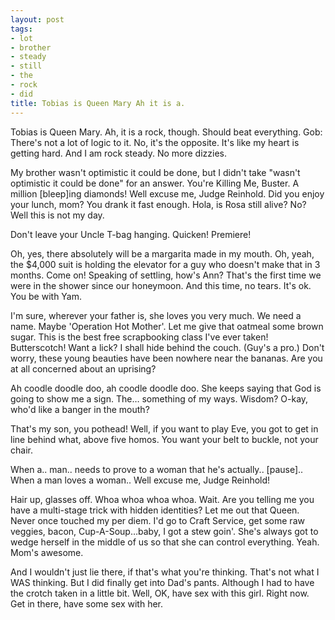 ```yaml
---
layout: post
tags:
- lot
- brother
- steady
- still
- the
- rock
- did
title: Tobias is Queen Mary Ah it is a.
---
```


Tobias is Queen Mary. Ah, it is a rock, though. Should beat everything. Gob: There's not a lot of logic to it. No, it's the opposite. It's like my heart is getting hard. And I am rock steady. No more dizzies. 

My brother wasn't optimistic it could be done, but I didn't take "wasn't optimistic it could be done" for an answer. You're Killing Me, Buster. A million [bleep]ing diamonds! Well excuse me, Judge Reinhold. Did you enjoy your lunch, mom? You drank it fast enough. Hola, is Rosa still alive? No? Well this is not my day. 

Don't leave your Uncle T-bag hanging. Quicken! Premiere! 

Oh, yes, there absolutely will be a margarita made in my mouth. Oh, yeah, the $4,000 suit is holding the elevator for a guy who doesn't make that in 3 months. Come on! Speaking of settling, how's Ann? That's the first time we were in the shower since our honeymoon. And this time, no tears. It's ok. You be with Yam. 

I'm sure, wherever your father is, she loves you very much. We need a name. Maybe 'Operation Hot Mother'. Let me give that oatmeal some brown sugar. This is the best free scrapbooking class I've ever taken! Butterscotch! Want a lick? I shall hide behind the couch. (Guy's a pro.) Don't worry, these young beauties have been nowhere near the bananas. Are you at all concerned about an uprising? 

Ah coodle doodle doo, ah coodle doodle doo. She keeps saying that God is going to show me a sign. The… something of my ways. Wisdom? O-kay, who'd like a banger in the mouth? 

That's my son, you pothead! Well, if you want to play Eve, you got to get in line behind what, above five homos. You want your belt to buckle, not your chair. 

When a.. man.. needs to prove to a woman that he's actually.. [pause].. When a man loves a woman.. Well excuse me, Judge Reinhold! 

Hair up, glasses off. Whoa whoa whoa whoa. Wait. Are you telling me you have a multi-stage trick with hidden identities? Let me out that Queen. Never once touched my per diem. I'd go to Craft Service, get some raw veggies, bacon, Cup-A-Soup…baby, I got a stew goin'. She's always got to wedge herself in the middle of us so that she can control everything. Yeah. Mom's awesome. 

And I wouldn't just lie there, if that's what you're thinking.  That's not what I WAS thinking. But I did finally get into Dad's pants. Although I had to have the crotch taken in a little bit. Well, OK, have sex with this girl. Right now. Get in there, have some sex with her. 

